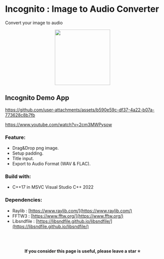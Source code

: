 # Incognito : Image to Audio Converter
Convert your image to audio

<div align="center">
  <img src="https://github.com/user-attachments/assets/09ef1ec2-6484-4f33-91fb-1071425a74c5" width=180/>
</div>

## Incognito Demo App
https://github.com/user-attachments/assets/b590e59c-df37-4a22-b07a-773628c8b7fb

https://www.youtube.com/watch?v=2cm3MWPysow

### Feature:
- Drag&Drop png image.
- Setup padding.
- Title input.
- Export to Audio Format (WAV & FLAC).

### Build with:
- C++17 in MSVC Visual Studio C++ 2022

### Dependencies:
- Raylib : [https://www.raylib.com/](https://www.raylib.com/)
- FFTW3 : [https://www.fftw.org/](https://www.fftw.org/)
- Libsndfile : [https://libsndfile.github.io/libsndfile/](https://libsndfile.github.io/libsndfile/)

<br></br>

<p align="center">
  <b>If you consider this page is useful, please leave a star ⭐</b>
</p>
